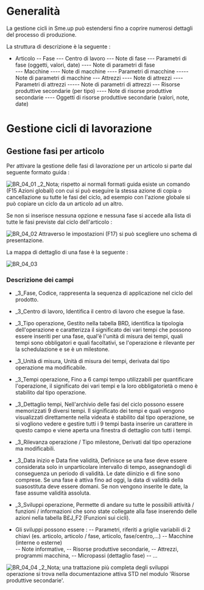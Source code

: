 # Generalità
La gestione cicli in Sme.up può estendersi fino a coprire numerosi dettagli del processo di produzione.

La struttura di descrizione è la seguente : 

- Articolo
-- Fase	
--- Centro di lavoro
--- Note di fase
--- Parametri di fase (oggetti, valori, date)
---- Note di parametri di fase	
--- Macchine
---- Note di macchine
---- Parametri di macchine
----- Note di parametri di macchine
--- Attrezzi
---- Note di attrezzi
---- Parametri di attrezzi
----- Note di  parametri di attrezzi
--- Risorse produttive secondarie (per tipo)
---- Note di risorse produttive secondarie
---- Oggetti di risorse produttive secondarie (valori, note, date)

	
# Gestione cicli di lavorazione
## Gestione fasi per articolo
Per attivare la gestione delle fasi di lavorazione per un articolo si parte dal seguente formato guida : 

![BR_04_01](http://doc.smeup.com/immagini/MBDOC_OGG-P_BRCI15/BR_04_01.png)
_2_Nota; rispetto ai normali formati guida esiste un comando (F15 Azioni globali) con cui si può eseguire la stessa azione di copia o cancellazione su tutte le fasi del ciclo, ad esempio con l'azione globale si può copiare un ciclo da un articolo ad un altro.

Se non si inserisce nessuna opzione e nessuna fase si accede alla lista di tutte le fasi previste dal ciclo dell'articolo : 

![BR_04_02](http://doc.smeup.com/immagini/MBDOC_OGG-P_BRCI15/BR_04_02.png)
Attraverso le impostazioni (F17) si può scegliere uno schema di presentazione.

La mappa di dettaglio di una fase è la seguente : 

![BR_04_03](http://doc.smeup.com/immagini/MBDOC_OGG-P_BRCI15/BR_04_03.png)
	
### Descrizione dei campi

- _3_Fase, Codice, rappresenta la sequenza di applicazione nel ciclo del prodotto.

- _3_Centro di lavoro, Identifica il centro di lavoro che esegue la fase.

- _3_Tipo operazione, Gestito nella tabella BRD, identifica la tipologia dell'operazione e caratterizza il significato dei vari tempi che possono essere inseriti per una fase, qual'è l'unità di misura dei tempi, quali tempi sono obbligatori e quali facoltativi, se l'operazione è rilevante per la schedulazione e se è un milestone.

- _3_Unità di misura, Unità di misura dei tempi, derivata dal tipo operazione ma modificabile.

- _3_Tempi operazione, Fino a 6 campi tempo utilizzabili per quantificare l'operazione, il significato dei vari tempi e la loro obbligatorietà o meno è stabilito dal tipo operazione.

- _3_Dettaglio tempi, Nell'archivio delle fasi del ciclo possono essere memorizzati 9 diversi tempi. Il significato dei tempi e quali vengono visualizzati direttamente nella videata è stabilito dal tipo operazione, se si vogliono vedere e gestire tutti i 9 tempi basta inserire un carattere in questo campo e viene aperta una finestra di dettaglio con tutti i tempi.

- _3_Rilevanza operazione / Tipo milestone, Derivati dal tipo operazione ma modificabili.

- _3_Data inizio e Data fine validità, Definisce se una fase deve essere considerata solo in unparticolare intervallo di tempo, assegnandogli di conseguenza un periodo di validità. Le date diinizio e di fine sono comprese. Se una fase è attiva fino ad oggi, la data di validità della suasostituta deve essere domani. Se non vengono inserite le date, la fase assume validità assoluta.

- _3_Sviluppi operazione, Permette di andare su tutte le possibili attività / funzioni / informazioni che sono state collegate alla fase inserendo delle azioni nella tabella B£J_F2 (Funzioni sui cicli).

- Gli sviluppi possono essere : 
-- Parametri, riferiti a griglie variabili di 2 chiavi (es. articolo, articolo / fase, articolo, fase/centro,...)
-- Macchine (interne o esterne) 	
-- Note informative,
-- Risorse produttive secondarie,
-- Attrezzi, programmi macchina,
-- Micropassi (dettaglio fase)
-- ...


![BR_04_04](http://doc.smeup.com/immagini/MBDOC_OGG-P_BRCI15/BR_04_04.png)
_2_Nota; una trattazione più completa degli sviluppi operazione si trova nella documentazione attiva STD nel modulo 'Risorse produttive secondarie'.

